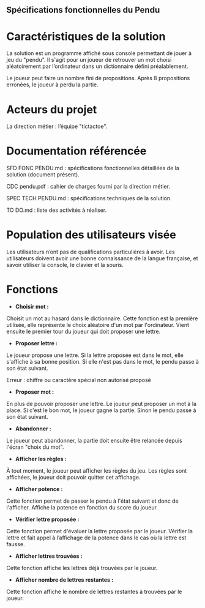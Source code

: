 ﻿## Spécifications fonctionnelles du Pendu ##

# Caractéristiques de la solution

La solution est un programme affiché sous console permettant de jouer à jeu du "pendu". Il s'agit pour un joueur de retrouver un mot choisi aléatoirement par l’ordinateur dans un dictionnaire défini préalablement. 

Le joueur peut faire un nombre fini de propositions. Après 8 propositions erronées, le joueur à perdu la partie.

# Acteurs du projet

La direction métier : l’équipe "tictactoe".

# Documentation référencée

SFD FONC PENDU.md : spécifications fonctionnelles détaillées de la solution (document présent).

CDC pendu.pdf : cahier de charges fourni par la direction métier.

SPEC TECH PENDU.md : spécifications techniques de la solution.

TO DO.md : liste des activités à réaliser.

# Population des utilisateurs visée

Les utilisateurs n’ont pas de qualifications particulières à avoir. Les utilisateurs doivent avoir une bonne connaissance de la langue française, et savoir utiliser la console, le clavier et la souris.

# Fonctions

* **Choisir mot :**

Choisit un mot au hasard dans le dictionnaire.
Cette fonction est la première utilisée, elle représente le choix aléatoire d'un mot par l'ordinateur.
Vient ensuite le premier tour du joueur qui doit proposer une lettre.

* **Proposer lettre :**

Le joueur propose une lettre.
Si la lettre proposée est dans le mot, elle s'affiche à sa bonne position.
Si elle n'est pas dans le mot, le pendu passe à son état suivant.

Erreur : chiffre ou caractère spécial non autorisé proposé 

* **Proposer mot :**

En plus de pouvoir proposer une lettre.
Le joueur peut proposer un mot à la place. 
Si c'est le bon mot, le joueur gagne la partie.
Sinon le pendu passe à son état suivant.

* **Abandonner :**

Le joueur peut abandonner, la partie doit ensuite être relancée depuis l'écran "choix du mot".

* **Afficher les règles :**

À tout moment, le joueur peut afficher les règles du jeu.
Les règles sont affichées, le joueur doit pouvoir quitter cet affichage.

* **Afficher potence :**

Cette fonction permet de passer le pendu à l'état suivant et donc de l'afficher.
Affiche la potence en fonction du score du joueur.

* **Vérifier lettre proposée :**

Cette fonction permet d'évaluer la lettre proposée par le joueur.
Vérifier la lettre et fait appel à l’affichage de la potence dans le cas où la lettre est fausse.

* **Afficher lettres trouvées :**

Cette fonction affiche les lettres déjà trouvées par le joueur.  

* **Afficher nombre de lettres restantes :**

Cette fonction affiche le nombre de  lettres restantes à trouvées par le joueur.  

